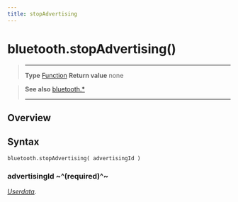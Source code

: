 ```yaml
---
title: stopAdvertising
---
```

# bluetooth.stopAdvertising()

> --------------------- ------------------------------------------------------------------------------------------
> __Type__              [Function](https://docs.coronalabs.com/api/type/Function.html)
> __Return value__      none


> __See also__          [bluetooth.*](/plugin/bluetooth/)
> --------------------- ------------------------------------------------------------------------------------------

## Overview

## Syntax

	bluetooth.stopAdvertising( advertisingId )

### advertisingId ~^(required)^~
_[Userdata](https://docs.coronalabs.com/api/type/Userdata.html)._
